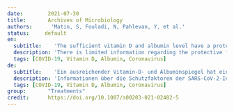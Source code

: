 ```yaml
---
date:        2021-07-30
title:       Archives of Microbiology
authors:      'Matin, S, Fouladi, N, Pahlevan, Y, et al.'
status:     default
en:
  subtitle:    'The sufficient vitamin D and albumin level have a protective effect on COVID-19 infection'
  description: 'There is limited information regarding the protective factors of SARS-CoV-2 infection. This research is focused on analyzing the role of vitamin D and albumin in the severity, progression, or possible prevention of COVID-19 infection. In this case–control study, 191 patients and 203 healthy individuals were enrolled. Blood samples were taken to test the albumin and vitamin D levels of both groups. Our results show a direct association of vitamin D deficiency with the infection of COVID-19 and severity. According to our findings, 84.4% of patients with COVID-19 in this study had vitamin D deficiency. Moreover, the average level of albumin was significantly decreased in those infected patients who had respiratory symptoms. In the present study, a considerable negative correlation was established between the levels of vitamin D and the severity of COVID-19 infection. This reflects on the immunomodulatory and inhibitory nature of vitamin D to the viral replication.'
  tags: [COVID-19, Vitamin D, Albumin, Coronavirus]
de: 
  subtitle:    'Ein ausreichender Vitamin-D- und Albuminspiegel hat eine schützende Wirkung auf die COVID-19-Infektion'
  description: 'Informationen über die Schutzfaktoren der SARS-CoV-2-Infektion gibt es nur wenige. Die vorliegende Untersuchung konzentriert sich auf die Rolle von Vitamin D und Albumin bei der Schwere, dem Verlauf und der möglichen Prävention einer COVID-19-Infektion. An dieser Fall-Kontroll-Studie nahmen 191 Patienten und 203 gesunde Personen teil. Blutproben wurden entnommen, um den Albumin- und Vitamin-D-Spiegel beider Gruppen zu untersuchen. Unsere Ergebnisse zeigen einen direkten Zusammenhang zwischen einem Vitamin-D-Mangel und der Infektion mit COVID-19 und deren Schweregrad. Unseren Ergebnissen zufolge hatten 84,4 % der Patienten mit COVID-19 in dieser Studie einen Vitamin-D-Mangel. Außerdem war der durchschnittliche Albuminspiegel bei den infizierten Patienten, die Atemwegssymptome aufwiesen, signifikant verringert. In der vorliegenden Studie wurde eine erhebliche negative Korrelation zwischen dem Vitamin-D-Spiegel und dem Schweregrad der COVID-19-Infektion festgestellt. Dies deutet auf die immunmodulatorische und hemmende Wirkung von Vitamin D auf die Virusreplikation hin.'
  tags: [COVID-19, Vitamin D, Albumin, Coronavirus]
group:       "Treatments"
credit:      https://doi.org/10.1007/s00203-021-02482-5
---
```

<object data="{{ page.link }}" style='height:calc(100vh - 400px); width: 100%' type='application/pdf'></object>
